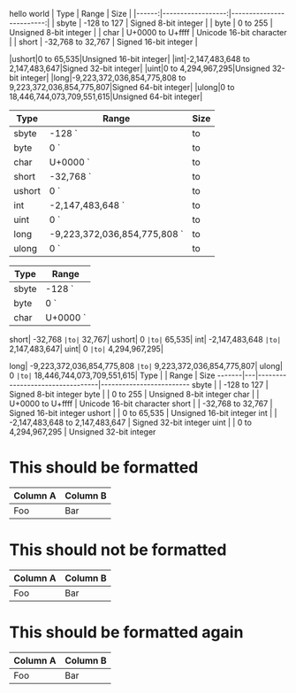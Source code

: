 
hello world
|  Type |             Range |                     Size |
|------:|------------------:|-------------------------:|
| sbyte |       -128 to 127 |     Signed 8-bit integer |
|  byte |          0 to 255 |   Unsigned 8-bit integer |
|  char |  U+0000 to U+ffff | Unicode 16-bit character |
| short | -32,768 to 32,767 |    Signed 16-bit integer |
<!-- markdown-table-prettify-ignore-start -->
|ushort|0 to 65,535|Unsigned 16-bit integer|
|int|-2,147,483,648 to 2,147,483,647|Signed 32-bit integer|
|uint|0 to 4,294,967,295|Unsigned 32-bit integer|
|long|-9,223,372,036,854,775,808 to 9,223,372,036,854,775,807|Signed 64-bit integer|
|ulong|0 to 18,446,744,073,709,551,615|Unsigned 64-bit integer|

Type | Range|	Size
-|-|-
sbyte |	-128 `|to|` 127|	Signed 8-bit integer
byte|	0 `|to|` 255|	Unsigned 8-bit integer
char|	U+0000 `|to|` U+ffff|	Unicode 16-bit character
short|	-32,768 `|to|` 32,767|	Signed 16-bit integer
ushort|	0 `|to|` 65,535|	Unsigned 16-bit integer
int|	-2,147,483,648 `|to|` 2,147,483,647|	Signed 32-bit integer
uint|	0 `|to|` 4,294,967,295|	Unsigned 32-bit integer
long|	-9,223,372,036,854,775,808 `|to|` 9,223,372,036,854,775,807|	Signed 64-bit integer
ulong|	0 `|to|` 18,446,744,073,709,551,615|	Unsigned 64-bit integer

Type | Range|
-|-|
sbyte |	-128 `|to|` 127|
byte|	0 `|to|` 255|
char|	U+0000 `|to|` U+ffff|
<!-- markdown-table-prettify-ignore-start -->
short|	-32,768 `|to|` 32,767|
ushort|	0 `|to|` 65,535|
int|	-2,147,483,648 `|to|` 2,147,483,647|
uint|	0 `|to|` 4,294,967,295|
<!-- markdown-table-prettify-ignore-end -->
long|	-9,223,372,036,854,775,808 `|to|` 9,223,372,036,854,775,807|
ulong|	0 `|to|` 18,446,744,073,709,551,615|
Type   |   | Range                           | Size
-------|---|---------------------------------|-------------------------
sbyte  |   | -128 to 127                     | Signed 8-bit integer
byte   |   | 0 to 255                        | Unsigned 8-bit integer
char   |   | U+0000 to U+ffff                | Unicode 16-bit character
short  |   | -32,768 to 32,767               | Signed 16-bit integer
ushort |   | 0 to 65,535                     | Unsigned 16-bit integer
int    |   | -2,147,483,648 to 2,147,483,647 | Signed 32-bit integer
uint   |   | 0 to 4,294,967,295              | Unsigned 32-bit integer

# This should be formatted

| Column A | Column B |
|----------|----------|
| Foo      | Bar      |

# This should not be formatted

<!-- markdown-table-prettify-ignore-start -->
| Column A | Column B |
|---|---|
| Foo | Bar |
<!-- markdown-table-prettify-ignore-end -->

# This should be formatted again

| Column A | Column B |
|----------|----------|
| Foo      | Bar      |